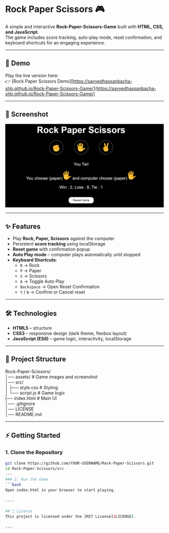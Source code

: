 # Rock Paper Scissors 🎮

A simple and interactive **Rock-Paper-Scissors-Game** built with **HTML, CSS, and JavaScript**.  
The game includes score tracking, auto-play mode, reset confirmation, and keyboard shortcuts for an engaging experience.  

---

## 🚀 Demo
Play the live version here:  
👉 [Rock Paper Scissors Demo][https://sayyedhassanbacha-shb.github.io/Rock-Paper-Scissors-Game/](https://sayyedhassanbacha-shb.github.io/Rock-Paper-Scissors-Game/)

---

## 📸 Screenshot
![Game Screenshot](assets/screenshot.PNG)

---

## ✨ Features
- Play **Rock, Paper, Scissors** against the computer  
- Persistent **score tracking** using localStorage  
- **Reset game** with confirmation popup  
- **Auto Play mode** – computer plays automatically until stopped  
- **Keyboard Shortcuts**:  
  - `R` → Rock  
  - `P` → Paper  
  - `S` → Scissors  
  - `A` → Toggle Auto Play  
  - `Backspace` → Open Reset Confirmation  
  - `Y` / `N` → Confirm or Cancel reset  

---

## 🛠️ Technologies
- **HTML5** – structure  
- **CSS3** – responsive design (dark theme, flexbox layout)  
- **JavaScript (ES6)** – game logic, interactivity, localStorage  

---

## 📂 Project Structure
Rock-Paper-Scissors/                    
│── assets/ # Game images and screenshot                             
│── src/                       
│ ├── style.css # Styling                        
│ └── script.js # Game logic                        
|── index.html # Main UI                    
│── .gitignore                    
│── LICENSE                  
│── README.md                     

---

## ⚡ Getting Started

### 1. Clone the Repository
```bash
git clone https://github.com/YOUR-USERNAME/Rock-Paper-Scissors.git
cd Rock-Paper-Scissors/src
---
### 2. Run the Game
```bash
Open index.html in your browser to start playing.

----

## 📜 License
This project is licensed under the [MIT License](LICENSE).

---


